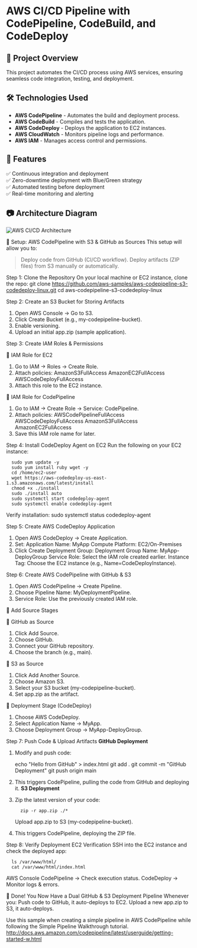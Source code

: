# AWS CI/CD Pipeline with CodePipeline, CodeBuild, and CodeDeploy

## 🚀 Project Overview
This project automates the CI/CD process using AWS services, ensuring seamless code integration, testing, and deployment.

## 🛠️ Technologies Used
- **AWS CodePipeline** - Automates the build and deployment process.
- **AWS CodeBuild** - Compiles and tests the application.
- **AWS CodeDeploy** - Deploys the application to EC2 instances.
- **AWS CloudWatch** - Monitors pipeline logs and performance.
- **AWS IAM** - Manages access control and permissions.

## 📌 Features
✅ Continuous integration and deployment  
✅ Zero-downtime deployment with Blue/Green strategy  
✅ Automated testing before deployment  
✅ Real-time monitoring and alerting  

## 📷 Architecture Diagram
![AWS CI/CD Architecture](docs/architecture-diagram.png)

🔧 Setup: AWS CodePipeline with S3 & GitHub as Sources
This setup will allow you to:
> Deploy code from GitHub (CI/CD workflow).
> Deploy artifacts (ZIP files) from S3 manually or automatically.

Step 1: Clone the Repository
On your local machine or EC2 instance, clone the repo:
      git clone https://github.com/aws-samples/aws-codepipeline-s3-codedeploy-linux.git
      cd aws-codepipeline-s3-codedeploy-linux


Step 2: Create an S3 Bucket for Storing Artifacts
1. Open AWS Console → Go to S3.
2. Click Create Bucket (e.g., my-codepipeline-bucket).
3. Enable versioning.
4. Upload an initial app.zip (sample application).

Step 3: Create IAM Roles & Permissions

🔹 IAM Role for EC2
1. Go to IAM → Roles → Create Role.
2. Attach policies:
            AmazonS3FullAccess
            AmazonEC2FullAccess
            AWSCodeDeployFullAccess
3. Attach this role to the EC2 instance.

🔹 IAM Role for CodePipeline
1. Go to IAM → Create Role → Service: CodePipeline.
2. Attach policies:
            AWSCodePipelineFullAccess
            AWSCodeDeployFullAccess
            AmazonS3FullAccess
            AmazonEC2FullAccess
3. Save this IAM role name for later.

Step 4: Install CodeDeploy Agent on EC2
Run the following on your EC2 instance:

      sudo yum update -y
      sudo yum install ruby wget -y
      cd /home/ec2-user
      wget https://aws-codedeploy-us-east-1.s3.amazonaws.com/latest/install
      chmod +x ./install
      sudo ./install auto
      sudo systemctl start codedeploy-agent
      sudo systemctl enable codedeploy-agent

Verify installation:
      sudo systemctl status codedeploy-agent

Step 5: Create AWS CodeDeploy Application
1. Open AWS CodeDeploy → Create Application.
2. Set:
      Application Name: MyApp
      Compute Platform: EC2/On-Premises
3. Click Create Deployment Group:
      Deployment Group Name: MyApp-DeployGroup
      Service Role: Select the IAM role created earlier.
      Instance Tag: Choose the EC2 instance (e.g., Name=CodeDeployInstance).

Step 6: Create AWS CodePipeline with GitHub & S3
1. Open AWS CodePipeline → Create Pipeline.
2. Choose Pipeline Name: MyDeploymentPipeline.
3. Service Role: Use the previously created IAM role.

🔹 Add Source Stages

📌 GitHub as Source
1. Click Add Source.
2. Choose GitHub.
3. Connect your GitHub repository.
4. Choose the branch (e.g., main).

📌 S3 as Source
1. Click Add Another Source.
2. Choose Amazon S3.
3. Select your S3 bucket (my-codepipeline-bucket).
4. Set app.zip as the artifact.

🔹 Deployment Stage (CodeDeploy)
1. Choose AWS CodeDeploy.
2. Select Application Name → MyApp.
3. Choose Deployment Group → MyApp-DeployGroup.

Step 7: Push Code & Upload Artifacts
**GitHub Deployment**
1. Modify and push code:

      echo "Hello from GitHub" > index.html
      git add .
      git commit -m "GitHub Deployment"
      git push origin main

2. This triggers CodePipeline, pulling the code from GitHub and deploying it.
**S3 Deployment**
1. Zip the latest version of your code:

         zip -r app.zip ./*

   Upload app.zip to S3 (my-codepipeline-bucket).

3. This triggers CodePipeline, deploying the ZIP file.

Step 8: Verify Deployment
EC2 Verification
SSH into the EC2 instance and check the deployed app:

      ls /var/www/html/
      cat /var/www/html/index.html

AWS Console
      CodePipeline → Check execution status.
      CodeDeploy → Monitor logs & errors.

🎉 Done! You Now Have a Dual GitHub & S3 Deployment Pipeline 
Whenever you:
Push code to GitHub, it auto-deploys to EC2.
Upload a new app.zip to S3, it auto-deploys.

Use this sample when creating a simple pipeline in AWS CodePipeline while following the Simple Pipeline Walkthrough tutorial. http://docs.aws.amazon.com/codepipeline/latest/userguide/getting-started-w.html
